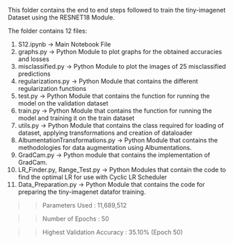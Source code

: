 This folder contains the end to end steps followed to train the tiny-imagenet Dataset using the RESNET18 Module. 

The folder contains 12 files:

1. S12.ipynb           -> Main Notebook File
2. graphs.py          -> Python Module to plot graphs for the obtained accuracies and losses
3. misclassified.py   -> Python Module to plot the images of 25 misclassified predictions
4. regularizations.py -> Python Module that contains the different regularization functions
5. test.py            -> Python Module that contains the function for running the model on the validation dataset
6. train.py           -> Python Module that contains the function for running the model and training it on the train dataset
7. utils.py           -> Python Module that contains the class required for loading of dataset, applying transformations and creation of dataloader
8. AlbumentationTransformations.py -> Python Module that contains the methodologies for data augmentation using Albumentations.
9. GradCam.py        -> Python module that contains the implementation of GradCam.
10. LR_Finder.py, Range_Test.py -> Python Modules that contain the code to find the optimal LR for use with Cyclic LR Scheduler
11. Data_Preparation.py -> Python Module that contains the code for preparing the tiny-imagenet datafor training.


>>Parameters Used : 11,689,512

>>Number of Epochs : 50

>>Highest Validation Accuracy : 35.10% (Epoch 50)
